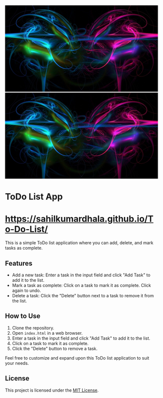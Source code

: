 ![image](https://github.com/sahilkumardhala/To-Do-List/blob/main/bg.jpg)
![image](https://github.com/sahilkumardhala/To-Do-List/blob/main/bg.jpg)
# ToDo List App
# https://sahilkumardhala.github.io/To-Do-List/
This is a simple ToDo list application where you can add, delete, and mark tasks as complete.

## Features

- Add a new task: Enter a task in the input field and click "Add Task" to add it to the list.
- Mark a task as complete: Click on a task to mark it as complete. Click again to undo.
- Delete a task: Click the "Delete" button next to a task to remove it from the list.

## How to Use

1. Clone the repository.
2. Open `index.html` in a web browser.
3. Enter a task in the input field and click "Add Task" to add it to the list.
4. Click on a task to mark it as complete.
5. Click the "Delete" button to remove a task.

Feel free to customize and expand upon this ToDo list application to suit your needs.

## License

This project is licensed under the [MIT License](LICENSE).
